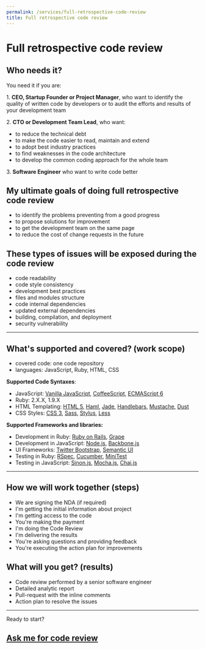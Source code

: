 ```yaml
---
permalink: /services/full-retrospective-code-review
title: Full retrospective code review
---
```


# Full retrospective code review

## Who needs it?

You need it if you are:

1\. **CEO, Startup Founder or Project Manager**,
who want to identify the quality of written code by developers
or to audit the efforts and results of your development team

2\. **CTO or Development Team Lead**, who want:

* to reduce the technical debt
* to make the code easier to read, maintain and extend
* to adopt best industry practices
* to find weaknesses in the code architecture
* to develop the common coding approach for the whole team

3\. **Software Engineer** who want to write code better

## My ultimate goals of doing full retrospective code review

* to identify the problems preventing from a good progress
* to propose solutions for improvement
* to get the development team on the same page
* to reduce the cost of change requests in the future

## These types of issues will be exposed during the code review

* code readability
* code style consistency
* development best practices
* files and modules structure
* code internal dependencies
* updated external dependencies
* building, compilation, and deployment
* security vulnerability

---

## What's supported and covered? (work scope)

* covered code: one code repository
* languages: JavaScript, Ruby, HTML, CSS

**Supported Code Syntaxes**:

* JavaScript: [Vanilla JavaScript](http://vanilla-js.com), [CoffeeScript](http://coffeescript.org), [ECMAScript 6](http://es6-features.org)
* Ruby: 2.X.X, 1.9.X
* HTML Templating: [HTML 5](https://en.wikipedia.org/wiki/HTML5), [Haml](http://haml.info), [Jade](http://jade-lang.com), [Handlebars](http://handlebarsjs.com/), [Mustache](https://mustache.github.io/#demo), [Dust](http://www.dustjs.com)
* CSS Styles: [CSS 3](https://en.wikipedia.org/wiki/Cascading_Style_Sheets), [Sass](http://sass-lang.com), [Stylus](http://stylus-lang.com), [Less](http://lesscss.org)

**Supported Frameworks and libraries:**

* Development in Ruby: [Ruby on Rails](https://github.com/rails/rails), [Grape](https://github.com/ruby-grape/grape)
* Development in JavaScript: [Node.js](https://nodejs.org), [Backbone.js](http://backbonejs.org)
* UI Frameworks: [Twitter Bootstrap](https://getbootstrap.com), [Semantic UI](http://semantic-ui.com)
* Testing in Ruby: [RSpec](http://rspec.info), [Cucumber](https://cucumber.io), [MiniTest](https://github.com/seattlerb/minitest)
* Testing in JavaScript: [Sinon.js](http://sinonjs.org), [Mocha.js](https://mochajs.org), [Chai.js](http://chaijs.com)

---

## How we will work together (steps)

* We are signing the NDA (if required)
* I'm getting the initial information about project
* I'm getting access to the code
* You're making the payment
* I'm doing the Code Review
* I'm delivering the results
* You're asking questions and providing feedback
* You're executing the action plan for improvements

## What will you get? (results)

* Code review performed by a senior software engineer
* Detailed analytic report
* Pull-request with the inline comments
* Action plan to resolve the issues

---

Ready to start?

## [Ask me for code review](https://goo.gl/forms/7wh9VrOyUTHplWug1)
